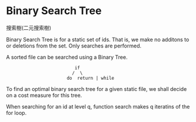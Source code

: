 # Binary Search Tree
搜索樹(二元搜索樹)

Binary Search Tree is for a static set of ids. That is, we make no additons to or deletions from the set. Only searches are performed.

A sorted file can be searched using a Binary Tree.


                              if
                             /  \
                           do  return | while

To find an optimal binary search tree for a given static file, we shall decide on a cost measure for this tree.

When searching for an id at level q, function search makes q iteratins of the for loop.
